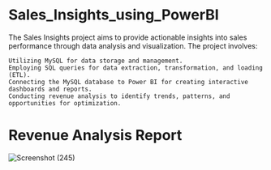 # Sales_Insights_using_PowerBI
  The Sales Insights project aims to provide actionable insights into sales performance through data analysis and visualization. The project involves:

    Utilizing MySQL for data storage and management.
    Employing SQL queries for data extraction, transformation, and loading (ETL).
    Connecting the MySQL database to Power BI for creating interactive dashboards and reports.
    Conducting revenue analysis to identify trends, patterns, and opportunities for optimization.
# Revenue Analysis Report
![Screenshot (245)](https://github.com/swethavardhan/Sales_Insights_using_PowerBI/assets/122195432/f79af92a-4fcc-433f-a787-5416efb78c70)
